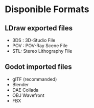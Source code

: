 # Disponible Formats

## LDraw exported files 
- 3DS : 3D-Studio File
- POV : POV-Ray Scene File
- STL: Stereo Lithography File


## Godot imported files
- glTF (recommanded)
- Blender
- DAE Collada
- OBJ Wavefront
- FBX